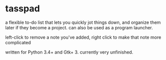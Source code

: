 # tasspad
a flexible to-do list that lets you quickly jot things down, and organize them later if they become a project. can also be used as a program launcher.

left-click to remove a note you've added, right click to make that note more complicated

written for Python 3.4+ and Gtk+ 3. currently very unfinished.
